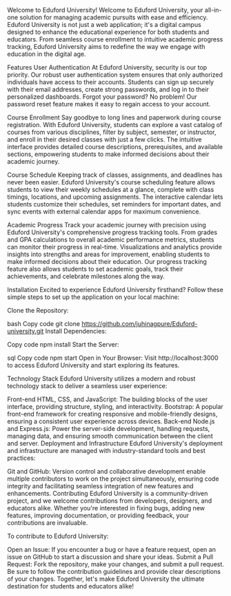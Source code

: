 Welcome to Eduford University!
Welcome to Eduford University, your all-in-one solution for managing academic pursuits with ease and efficiency. Eduford University is not just a web application; it's a digital campus designed to enhance the educational experience for both students and educators. From seamless course enrollment to intuitive academic progress tracking, Eduford University aims to redefine the way we engage with education in the digital age.

Features
User Authentication
At Eduford University, security is our top priority. Our robust user authentication system ensures that only authorized individuals have access to their accounts. Students can sign up securely with their email addresses, create strong passwords, and log in to their personalized dashboards. Forgot your password? No problem! Our password reset feature makes it easy to regain access to your account.

Course Enrollment
Say goodbye to long lines and paperwork during course registration. With Eduford University, students can explore a vast catalog of courses from various disciplines, filter by subject, semester, or instructor, and enroll in their desired classes with just a few clicks. The intuitive interface provides detailed course descriptions, prerequisites, and available sections, empowering students to make informed decisions about their academic journey.

Course Schedule
Keeping track of classes, assignments, and deadlines has never been easier. Eduford University's course scheduling feature allows students to view their weekly schedules at a glance, complete with class timings, locations, and upcoming assignments. The interactive calendar lets students customize their schedules, set reminders for important dates, and sync events with external calendar apps for maximum convenience.

Academic Progress
Track your academic journey with precision using Eduford University's comprehensive progress tracking tools. From grades and GPA calculations to overall academic performance metrics, students can monitor their progress in real-time. Visualizations and analytics provide insights into strengths and areas for improvement, enabling students to make informed decisions about their education. Our progress tracking feature also allows students to set academic goals, track their achievements, and celebrate milestones along the way.

Installation
Excited to experience Eduford University firsthand? Follow these simple steps to set up the application on your local machine:

Clone the Repository:

bash
Copy code
git clone https://github.com/juhinagpure/Eduford-university.git
Install Dependencies:

Copy code
npm install
Start the Server:

sql
Copy code
npm start
Open in Your Browser:
Visit http://localhost:3000 to access Eduford University and start exploring its features.

Technology Stack
Eduford University utilizes a modern and robust technology stack to deliver a seamless user experience:

Front-end
HTML, CSS, and JavaScript: The building blocks of the user interface, providing structure, styling, and interactivity.
Bootstrap: A popular front-end framework for creating responsive and mobile-friendly designs, ensuring a consistent user experience across devices.
Back-end
Node.js and Express.js: Power the server-side development, handling requests, managing data, and ensuring smooth communication between the client and server.
Deployment and Infrastructure
Eduford University's deployment and infrastructure are managed with industry-standard tools and best practices:

Git and GitHub: Version control and collaborative development enable multiple contributors to work on the project simultaneously, ensuring code integrity and facilitating seamless integration of new features and enhancements.
Contributing
Eduford University is a community-driven project, and we welcome contributions from developers, designers, and educators alike. Whether you're interested in fixing bugs, adding new features, improving documentation, or providing feedback, your contributions are invaluable.

To contribute to Eduford University:

Open an Issue: If you encounter a bug or have a feature request, open an issue on GitHub to start a discussion and share your ideas.
Submit a Pull Request: Fork the repository, make your changes, and submit a pull request. Be sure to follow the contribution guidelines and provide clear descriptions of your changes.
Together, let's make Eduford University the ultimate destination for students and educators alike!
